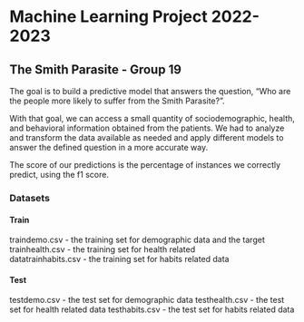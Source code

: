 # Machine Learning Project 2022-2023
## The Smith Parasite - Group 19

The  goal is to build a predictive model that answers the question,  “Who  are  the  people  more  likely  to  suffer  from  the  Smith  Parasite?”.    

With  that goal,  we  can  access  a  small  quantity  of  sociodemographic,  health,  and  behavioral information obtained from the patients. 
We had to analyze and transform the data available as needed and apply different models to answer the defined question in a more accurate way. 

The score of our predictions is the percentage of instances we correctly predict, using the f1 score. 

### Datasets
#### Train
traindemo.csv - the training set for demographic data and the target  
trainhealth.csv - the training set for health related  
datatrainhabits.csv - the training set for habits related data 
#### Test
testdemo.csv - the test set for demographic data
testhealth.csv - the test set for health related data
testhabits.csv - the test set for habits related data 
